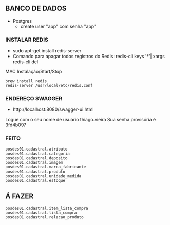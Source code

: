    
## BANCO DE DADOS ###
- Postgres
    - create user "app" com senha "app"
    
### INSTALAR REDIS ###

- sudo apt-get install redis-server
- Comando para apagar todos registros do Redis: redis-cli keys '*'| xargs redis-cli del

MAC Instalação/Start/Stop

    brew install redis
    redis-server /usr/local/etc/redis.conf

### ENDEREÇO SWAGGER ###
- http://localhost:8080/swagger-ui.html

Logue com o seu nome de usuário thiago.vieira
Sua senha provisória é 3fd4b097

    
### FEITO

    posdes01.cadastral.atributo
    posdes01.cadastral.categoria
    posdes01.cadastral.deposito
    posdes01.cadastral.imagem
    posdes01.cadastral.marca_fabricante
    posdes01.cadastral.produto
    posdes01.cadastral.unidade_medida
    posdes01.cadastral.estoque
    
## Á FAZER    
    posdes01.cadastral.item_lista_compra
    posdes01.cadastral.lista_compra
    posdes01.cadastral.relacao_produto
